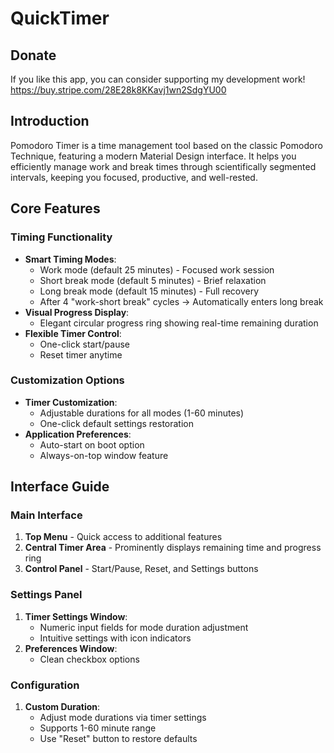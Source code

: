 

# QuickTimer 

## Donate
If you like this app, you can consider supporting my development work!
https://buy.stripe.com/28E28k8KKavj1wn2SdgYU00

## Introduction

Pomodoro Timer is a time management tool based on the classic Pomodoro Technique, featuring a modern Material Design interface. It helps you efficiently manage work and break times through scientifically segmented intervals, keeping you focused, productive, and well-rested.

## Core Features

### Timing Functionality

- **Smart Timing Modes**:
  - Work mode (default 25 minutes) - Focused work session
  - Short break mode (default 5 minutes) - Brief relaxation
  - Long break mode (default 15 minutes) - Full recovery
  - After 4 "work-short break" cycles → Automatically enters long break
- **Visual Progress Display**:
  - Elegant circular progress ring showing real-time remaining duration
- **Flexible Timer Control**:
  - One-click start/pause
  - Reset timer anytime

### Customization Options

- **Timer Customization**:
  - Adjustable durations for all modes (1-60 minutes)
  - One-click default settings restoration
- **Application Preferences**:
  - Auto-start on boot option
  - Always-on-top window feature

## Interface Guide

### Main Interface

1. **Top Menu** - Quick access to additional features
2. **Central Timer Area** - Prominently displays remaining time and progress ring
3. **Control Panel** - Start/Pause, Reset, and Settings buttons

### Settings Panel

1. **Timer Settings Window**:
   - Numeric input fields for mode duration adjustment
   - Intuitive settings with icon indicators
2. **Preferences Window**:
   - Clean checkbox options

### Configuration

1. **Custom Duration**:
   - Adjust mode durations via timer settings
   - Supports 1-60 minute range
   - Use "Reset" button to restore defaults

